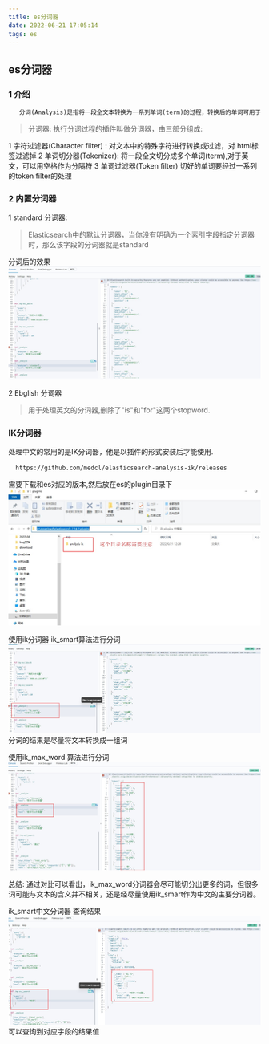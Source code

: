 ```yaml
---
title: es分词器
date: 2022-06-21 17:05:14
tags: es
---
```

 ## es分词器
### 1 介绍
```xml
   分词(Analysis)是指将一段全文本转换为一系列单词(term)的过程，转换后的单词可用于构建倒排索引。
```
> 分词器: 执行分词过程的插件叫做分词器，由三部分组成:

1 字符过滤器(Character filter) : 对文本中的特殊字符进行转换或过滤，对 html标签过滤掉
2 单词切分器(Tokenizer): 将一段全文切分成多个单词(term),对于英文，可以用空格作为分隔符
3 单词过滤器(Token filter) 切好的单词要经过一系列的token filter的处理


### 2 内置分词器
1 standard 分词器:
> Elasticsearch中的默认分词器，当你没有明确为一个索引字段指定分词器时，那么该字段的分词器就是standard

分词后的效果
![stadard分词器](../../static/es/standard分词器.jpg)

2 Ebglish 分词器
> 用于处理英文的分词器,删除了"is"和"for"这两个stopword.


### IK分词器
处理中文的常用的是IK分词器，他是以插件的形式安装后才能使用.
```xml
  https://github.com/medcl/elasticsearch-analysis-ik/releases
```
需要下载和es对应的版本,然后放在es的plugin目录下
![ik目录](../../static/es/ik.jpg)

使用ik分词器 ik_smart算法进行分词
![ik分词](../../static/es/ik分词.jpg)
分词的结果是尽量将文本转换成一组词

使用ik_max_word 算法进行分词
![ik_max-word](../../static/es/ik_max_word.jpg)

总结: 通过对比可以看出，ik_max_word分词器会尽可能切分出更多的词，但很多词可能与文本的含义并不相关，还是经尽量使用ik_smart作为中文的主要分词器。

ik_smart中文分词器 查询结果
![](../../static/es/ik%E6%9F%A5%E8%AF%A2%E4%B8%AD%E6%96%87.jpg)
可以查询到对应字段的结果值